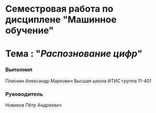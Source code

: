 # Семестровая работа по дисциплене "Машинное обучение"

# Тема : "_Распознование цифр_"

### Выполнил
Плискин Александр Маркович
Высшая школа ИТИС
группа 11-401
### Руководитель
Новиков Пётр Андреевич